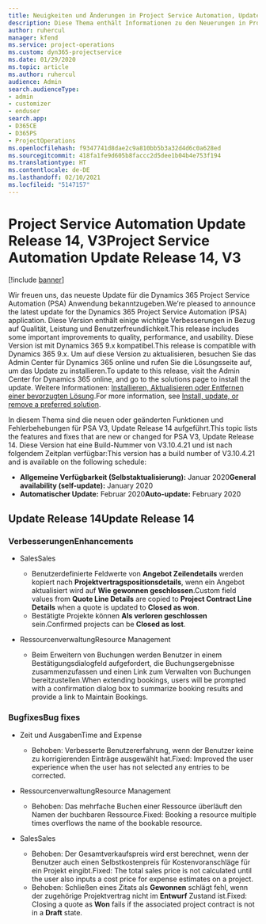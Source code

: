 ```yaml
---
title: Neuigkeiten und Änderungen in Project Service Automation, Update Release 14, V3
description: Diese Thema enthält Informationen zu den Neuerungen in Project Service Automation Update Release 14, V3.
author: ruhercul
manager: kfend
ms.service: project-operations
ms.custom: dyn365-projectservice
ms.date: 01/29/2020
ms.topic: article
ms.author: ruhercul
audience: Admin
search.audienceType:
- admin
- customizer
- enduser
search.app:
- D365CE
- D365PS
- ProjectOperations
ms.openlocfilehash: f9347741d8dae2c9a810bb5b3a32d4d6c0a628ed
ms.sourcegitcommit: 418fa1fe9d605b8faccc2d5dee1b04b4e753f194
ms.translationtype: HT
ms.contentlocale: de-DE
ms.lasthandoff: 02/10/2021
ms.locfileid: "5147157"
---
```

# <a name="project-service-automation-update-release-14-v3"></a><span data-ttu-id="dff96-103">Project Service Automation Update Release 14, V3</span><span class="sxs-lookup"><span data-stu-id="dff96-103">Project Service Automation Update Release 14, V3</span></span>

[!include [banner](../includes/psa-now-project-operations.md)]

<span data-ttu-id="dff96-104">Wir freuen uns, das neueste Update für die Dynamics 365 Project Service Automation (PSA) Anwendung bekanntzugeben.</span><span class="sxs-lookup"><span data-stu-id="dff96-104">We’re pleased to announce the latest update for the Dynamics 365 Project Service Automation (PSA) application.</span></span> <span data-ttu-id="dff96-105">Diese Version enthält einige wichtige Verbesserungen in Bezug auf Qualität, Leistung und Benutzerfreundlichkeit.</span><span class="sxs-lookup"><span data-stu-id="dff96-105">This release includes some important improvements to quality, performance, and usability.</span></span> <span data-ttu-id="dff96-106">Diese Version ist mit Dynamics 365 9.x kompatibel.</span><span class="sxs-lookup"><span data-stu-id="dff96-106">This release is compatible with Dynamics 365 9.x.</span></span> <span data-ttu-id="dff96-107">Um auf diese Version zu aktualisieren, besuchen Sie das Admin Center für Dynamics 365 online und rufen Sie die Lösungsseite auf, um das Update zu installieren.</span><span class="sxs-lookup"><span data-stu-id="dff96-107">To update to this release, visit the Admin Center for Dynamics 365 online, and go to the solutions page to install the update.</span></span> <span data-ttu-id="dff96-108">Weitere Informationen: [Installieren, Aktualisieren oder Entfernen einer bevorzugten Lösung](https://docs.microsoft.com/power-platform/admin/install-remove-preferred-solution).</span><span class="sxs-lookup"><span data-stu-id="dff96-108">For more information, see [Install, update, or remove a preferred solution](https://docs.microsoft.com/power-platform/admin/install-remove-preferred-solution).</span></span>

<span data-ttu-id="dff96-109">In diesem Thema sind die neuen oder geänderten Funktionen und Fehlerbehebungen für PSA V3, Update Release 14 aufgeführt.</span><span class="sxs-lookup"><span data-stu-id="dff96-109">This topic lists the features and fixes that are new or changed for PSA V3, Update Release 14.</span></span> <span data-ttu-id="dff96-110">Diese Version hat eine Build-Nummer von V3.10.4.21 und ist nach folgendem Zeitplan verfügbar:</span><span class="sxs-lookup"><span data-stu-id="dff96-110">This version has a build number of V3.10.4.21 and is available on the following schedule:</span></span>

- <span data-ttu-id="dff96-111">**Allgemeine Verfügbarkeit (Selbstaktualisierung):** Januar 2020</span><span class="sxs-lookup"><span data-stu-id="dff96-111">**General availability (self-update):** January 2020</span></span>
- <span data-ttu-id="dff96-112">**Automatischer Update:** Februar 2020</span><span class="sxs-lookup"><span data-stu-id="dff96-112">**Auto-update:** February 2020</span></span>

## <a name="update-release-14"></a><span data-ttu-id="dff96-113">Update Release 14</span><span class="sxs-lookup"><span data-stu-id="dff96-113">Update Release 14</span></span>

### <a name="enhancements"></a><span data-ttu-id="dff96-114">Verbesserungen</span><span class="sxs-lookup"><span data-stu-id="dff96-114">Enhancements</span></span>

- <span data-ttu-id="dff96-115">Sales</span><span class="sxs-lookup"><span data-stu-id="dff96-115">Sales</span></span>

     - <span data-ttu-id="dff96-116">Benutzerdefinierte Feldwerte von **Angebot Zeilendetails** werden kopiert nach **Projektvertragspositionsdetails**, wenn ein Angebot aktualisiert wird auf **Wie gewonnen geschlossen**.</span><span class="sxs-lookup"><span data-stu-id="dff96-116">Custom field values from **Quote Line Details** are copied to **Project Contract Line Details** when a quote is updated to **Closed as won**.</span></span>
     - <span data-ttu-id="dff96-117">Bestätigte Projekte können **Als verloren geschlossen** sein.</span><span class="sxs-lookup"><span data-stu-id="dff96-117">Confirmed projects can be **Closed as lost**.</span></span>

- <span data-ttu-id="dff96-118">Ressourcenverwaltung</span><span class="sxs-lookup"><span data-stu-id="dff96-118">Resource Management</span></span>

     - <span data-ttu-id="dff96-119">Beim Erweitern von Buchungen werden Benutzer in einem Bestätigungsdialogfeld aufgefordert, die Buchungsergebnisse zusammenzufassen und einen Link zum Verwalten von Buchungen bereitzustellen.</span><span class="sxs-lookup"><span data-stu-id="dff96-119">When extending bookings, users will be prompted with a confirmation dialog box to summarize booking results and provide a link to Maintain Bookings.</span></span>


### <a name="bug-fixes"></a><span data-ttu-id="dff96-120">Bugfixes</span><span class="sxs-lookup"><span data-stu-id="dff96-120">Bug fixes</span></span>

- <span data-ttu-id="dff96-121">Zeit und Ausgaben</span><span class="sxs-lookup"><span data-stu-id="dff96-121">Time and Expense</span></span>

     - <span data-ttu-id="dff96-122">Behoben: Verbesserte Benutzererfahrung, wenn der Benutzer keine zu korrigierenden Einträge ausgewählt hat.</span><span class="sxs-lookup"><span data-stu-id="dff96-122">Fixed: Improved the user experience when the user has not selected any entries to be corrected.</span></span>

- <span data-ttu-id="dff96-123">Ressourcenverwaltung</span><span class="sxs-lookup"><span data-stu-id="dff96-123">Resource Management</span></span>

     - <span data-ttu-id="dff96-124">Behoben: Das mehrfache Buchen einer Ressource überläuft den Namen der buchbaren Ressource.</span><span class="sxs-lookup"><span data-stu-id="dff96-124">Fixed: Booking a resource multiple times overflows the name of the bookable resource.</span></span>

- <span data-ttu-id="dff96-125">Sales</span><span class="sxs-lookup"><span data-stu-id="dff96-125">Sales</span></span>

     - <span data-ttu-id="dff96-126">Behoben: Der Gesamtverkaufspreis wird erst berechnet, wenn der Benutzer auch einen Selbstkostenpreis für Kostenvoranschläge für ein Projekt eingibt.</span><span class="sxs-lookup"><span data-stu-id="dff96-126">Fixed: The total sales price is not calculated until the user also inputs a cost price for expense estimates on a project.</span></span>
     - <span data-ttu-id="dff96-127">Behoben: Schließen eines Zitats als **Gewonnen** schlägt fehl, wenn der zugehörige Projektvertrag nicht im **Entwurf** Zustand ist.</span><span class="sxs-lookup"><span data-stu-id="dff96-127">Fixed: Closing a quote as **Won** fails if the associated project contract is not in a **Draft** state.</span></span>

